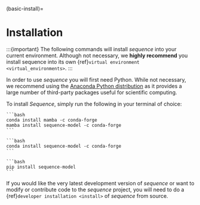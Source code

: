(basic-install)=

# Installation

:::{important}
The following commands will install *sequence* into your current environment. Although
not necessary, we **highly recommend** you install sequence into its own
{ref}`virtual environment <virtual_environments>`.
:::

<!-- start-install-release -->

In order to use *sequence* you will first need Python. While not
necessary, we recommend using the
[Anaconda Python distribution](https://www.anaconda.com/distribution/)
as it provides a large number of third-party packages useful for
scientific computing.

To install *Sequence*, simply run the following in your terminal of choice:

````{tab} mamba
```bash
conda install mamba -c conda-forge
mamba install sequence-model -c conda-forge
```
````

````{tab} conda
```bash
conda install sequence-model -c conda-forge
```
````

````{tab} pip
```bash
pip install sequence-model
```
````

<!-- end-install-release -->

If you would like the very latest development version of *sequence* or want to modify
or contribute code to the *sequence* project, you will need to do a
{ref}`developer installation <install>` of *sequence* from source.
